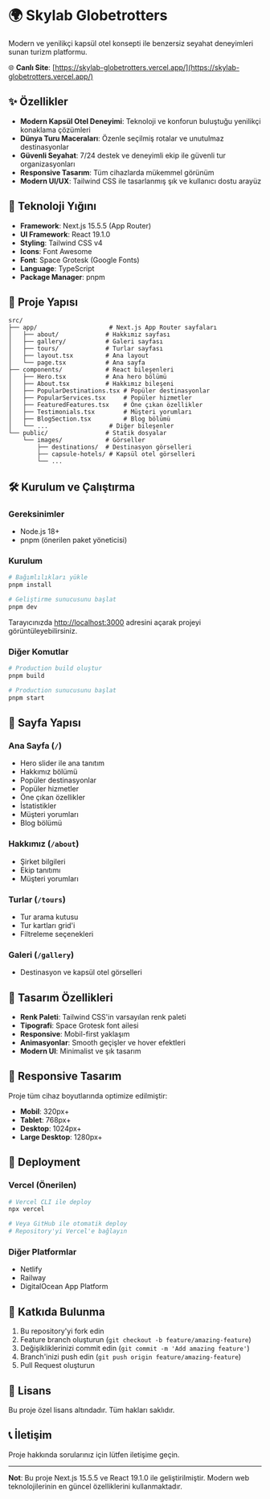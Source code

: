 # 🌍 Skylab Globetrotters

Modern ve yenilikçi kapsül otel konsepti ile benzersiz seyahat deneyimleri sunan turizm platformu.

🌐 **Canlı Site**: [https://skylab-globetrotters.vercel.app/](https://skylab-globetrotters.vercel.app/)

## ✨ Özellikler

- **Modern Kapsül Otel Deneyimi**: Teknoloji ve konforun buluştuğu yenilikçi konaklama çözümleri
- **Dünya Turu Maceraları**: Özenle seçilmiş rotalar ve unutulmaz destinasyonlar
- **Güvenli Seyahat**: 7/24 destek ve deneyimli ekip ile güvenli tur organizasyonları
- **Responsive Tasarım**: Tüm cihazlarda mükemmel görünüm
- **Modern UI/UX**: Tailwind CSS ile tasarlanmış şık ve kullanıcı dostu arayüz

## 🚀 Teknoloji Yığını

- **Framework**: Next.js 15.5.5 (App Router)
- **UI Framework**: React 19.1.0
- **Styling**: Tailwind CSS v4
- **Icons**: Font Awesome
- **Font**: Space Grotesk (Google Fonts)
- **Language**: TypeScript
- **Package Manager**: pnpm

## 📁 Proje Yapısı

```
src/
├── app/                    # Next.js App Router sayfaları
│   ├── about/             # Hakkımız sayfası
│   ├── gallery/           # Galeri sayfası
│   ├── tours/             # Turlar sayfası
│   ├── layout.tsx         # Ana layout
│   └── page.tsx           # Ana sayfa
├── components/            # React bileşenleri
│   ├── Hero.tsx           # Ana hero bölümü
│   ├── About.tsx          # Hakkımız bileşeni
│   ├── PopularDestinations.tsx # Popüler destinasyonlar
│   ├── PopularServices.tsx     # Popüler hizmetler
│   ├── FeaturedFeatures.tsx    # Öne çıkan özellikler
│   ├── Testimonials.tsx        # Müşteri yorumları
│   ├── BlogSection.tsx         # Blog bölümü
│   └── ...                 # Diğer bileşenler
└── public/                # Statik dosyalar
    └── images/            # Görseller
        ├── destinations/  # Destinasyon görselleri
        ├── capsule-hotels/ # Kapsül otel görselleri
        └── ...
```

## 🛠️ Kurulum ve Çalıştırma

### Gereksinimler
- Node.js 18+ 
- pnpm (önerilen paket yöneticisi)

### Kurulum
```bash
# Bağımlılıkları yükle
pnpm install

# Geliştirme sunucusunu başlat
pnpm dev
```

Tarayıcınızda [http://localhost:3000](http://localhost:3000) adresini açarak projeyi görüntüleyebilirsiniz.

### Diğer Komutlar
```bash
# Production build oluştur
pnpm build

# Production sunucusunu başlat
pnpm start
```

## 🌟 Sayfa Yapısı

### Ana Sayfa (`/`)
- Hero slider ile ana tanıtım
- Hakkımız bölümü
- Popüler destinasyonlar
- Popüler hizmetler
- Öne çıkan özellikler
- İstatistikler
- Müşteri yorumları
- Blog bölümü

### Hakkımız (`/about`)
- Şirket bilgileri
- Ekip tanıtımı
- Müşteri yorumları

### Turlar (`/tours`)
- Tur arama kutusu
- Tur kartları grid'i
- Filtreleme seçenekleri

### Galeri (`/gallery`)
- Destinasyon ve kapsül otel görselleri

## 🎨 Tasarım Özellikleri

- **Renk Paleti**: Tailwind CSS'in varsayılan renk paleti
- **Tipografi**: Space Grotesk font ailesi
- **Responsive**: Mobil-first yaklaşım
- **Animasyonlar**: Smooth geçişler ve hover efektleri
- **Modern UI**: Minimalist ve şık tasarım

## 📱 Responsive Tasarım

Proje tüm cihaz boyutlarında optimize edilmiştir:
- **Mobil**: 320px+
- **Tablet**: 768px+
- **Desktop**: 1024px+
- **Large Desktop**: 1280px+

## 🚀 Deployment

### Vercel (Önerilen)
```bash
# Vercel CLI ile deploy
npx vercel

# Veya GitHub ile otomatik deploy
# Repository'yi Vercel'e bağlayın
```

### Diğer Platformlar
- Netlify
- Railway
- DigitalOcean App Platform

## 🤝 Katkıda Bulunma

1. Bu repository'yi fork edin
2. Feature branch oluşturun (`git checkout -b feature/amazing-feature`)
3. Değişikliklerinizi commit edin (`git commit -m 'Add amazing feature'`)
4. Branch'inizi push edin (`git push origin feature/amazing-feature`)
5. Pull Request oluşturun

## 📄 Lisans

Bu proje özel lisans altındadır. Tüm hakları saklıdır.

## 📞 İletişim

Proje hakkında sorularınız için lütfen iletişime geçin.

---

**Not**: Bu proje Next.js 15.5.5 ve React 19.1.0 ile geliştirilmiştir. Modern web teknolojilerinin en güncel özelliklerini kullanmaktadır.
